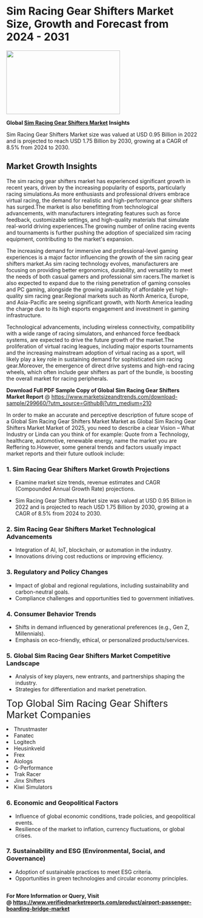 <H1>Sim Racing Gear Shifters Market Size, Growth and Forecast from 2024 - 2031</H1><img class="aligncenter size-medium wp-image-584254" src="https://thirdeyenews.in/wp-content/uploads/2024/09/Global-Market-Research-300x168.jpeg" alt="" width="300" height="168" /><p><strong>Global&nbsp;<a href="https://www.marketsizeandtrends.com/download-sample/299660/?utm_source=Github8j?utm_medium=210">Sim Racing Gear Shifters Market</a> Insights</strong></p><p>Sim Racing Gear Shifters Market size was valued at USD 0.95 Billion in 2022 and is projected to reach USD 1.75 Billion by 2030, growing at a CAGR of 8.5% from 2024 to 2030.</p><p><h2>Market Growth Insights</h2> <p>The sim racing gear shifters market has experienced significant growth in recent years, driven by the increasing popularity of esports, particularly racing simulations.As more enthusiasts and professional drivers embrace virtual racing, the demand for realistic and high-performance gear shifters has surged.The market is also benefitting from technological advancements, with manufacturers integrating features such as force feedback, customizable settings, and high-quality materials that simulate real-world driving experiences.The growing number of online racing events and tournaments is further pushing the adoption of specialized sim racing equipment, contributing to the market's expansion.</p> <p>The increasing demand for immersive and professional-level gaming experiences is a major factor influencing the growth of the sim racing gear shifters market.As sim racing technology evolves, manufacturers are focusing on providing better ergonomics, durability, and versatility to meet the needs of both casual gamers and professional sim racers.The market is also expected to expand due to the rising penetration of gaming consoles and PC gaming, alongside the growing availability of affordable yet high-quality sim racing gear.Regional markets such as North America, Europe, and Asia-Pacific are seeing significant growth, with North America leading the charge due to its high esports engagement and investment in gaming infrastructure.</p> <p>Technological advancements, including wireless connectivity, compatibility with a wide range of racing simulators, and enhanced force feedback systems, are expected to drive the future growth of the market.The proliferation of virtual racing leagues, including major esports tournaments and the increasing mainstream adoption of virtual racing as a sport, will likely play a key role in sustaining demand for sophisticated sim racing gear.Moreover, the emergence of direct drive systems and high-end racing wheels, which often include gear shifters as part of the bundle, is boosting the overall market for racing peripherals.</p> <p><span class=""><strong>Download Full PDF Sample Copy of Global Sim Racing Gear Shifters Market Report</strong> @ <a href="https://www.marketsizeandtrends.com/download-sample/299660/?utm_source=Github8j?utm_medium=210" target="_blank">https://www.marketsizeandtrends.com/download-sample/299660/?utm_source=Github8j?utm_medium=210</a></span></p><p>In order to make an accurate and perceptive description of future scope of a Global&nbsp;Sim Racing Gear Shifters Market Market as Global&nbsp;Sim Racing Gear Shifters Market Market of 2025, you need to describe a clear Vision &ndash; What Industry or Linda can you think of for example: Quote from a Technology, healthcare, automotive, renewable energy, name the market you are Reffering to.However, some general trends and factors usually impact market reports and their future outlook include:</p><h3>1.&nbsp;<strong>Sim Racing Gear Shifters Market Growth Projections</strong></h3><ul><li>Examine market size trends, revenue estimates and CAGR (Compounded Annual Growth Rate) projections.</li><li><p>Sim Racing Gear Shifters Market size was valued at USD 0.95 Billion in 2022 and is projected to reach USD 1.75 Billion by 2030, growing at a CAGR of 8.5% from 2024 to 2030.</p></li></ul><h3>2.&nbsp;<strong>Sim Racing Gear Shifters Market Technological Advancements</strong></h3><ul><li>Integration of AI, IoT, blockchain, or automation in the industry.</li><li>Innovations driving cost reductions or improving efficiency.</li></ul><h3>3.&nbsp;<strong>Regulatory and Policy Changes</strong></h3><ul><li>Impact of global and regional regulations, including sustainability and carbon-neutral goals.</li><li>Compliance challenges and opportunities tied to government initiatives.</li></ul><h3>4.&nbsp;<strong>Consumer Behavior Trends</strong></h3><ul><li>Shifts in demand influenced by generational preferences (e.g., Gen Z, Millennials).</li><li>Emphasis on eco-friendly, ethical, or personalized products/services.</li></ul><h3>5.&nbsp;<strong>Global Sim Racing Gear Shifters Market Competitive Landscape</strong></h3><ul><li>Analysis of key players, new entrants, and partnerships shaping the industry.</li><li>Strategies for differentiation and market penetration.</li></ul><p data-pm-slice="1 1 []"><span style="color: inherit; font-family: inherit; font-size: 25px;">Top Global Sim Racing Gear Shifters Market Companies</span></p><div class="" data-test-id=""><p><li>Thrustmaster</li><li> Fanatec</li><li> Logitech</li><li> Heusinkveld</li><li> Frex</li><li> Aiologs</li><li> G-Performance</li><li> Trak Racer</li><li> Jinx Shifters</li><li> Kiwi Simulators</li></p></div><h3>6.&nbsp;<strong>Economic and Geopolitical Factors</strong></h3><ul><li>Influence of global economic conditions, trade policies, and geopolitical events.</li><li>Resilience of the market to inflation, currency fluctuations, or global crises.</li></ul><h3>7.&nbsp;<strong>Sustainability and ESG (Environmental, Social, and Governance)</strong></h3><ul><li>Adoption of sustainable practices to meet ESG criteria.</li><li>Opportunities in green technologies and circular economy principles.</li></ul><h2><strong style="font-size: 14px;">For More Information or Query, Visit @&nbsp;</strong><a style="background-color: #ffffff; font-size: 14px;" href="https://www.marketsizeandtrends.com/report/sim-racing-gear-shifters-market/" target="_blank">https://www.verifiedmarketreports.com/product/airport-passenger-boarding-bridge-market</a></h2>